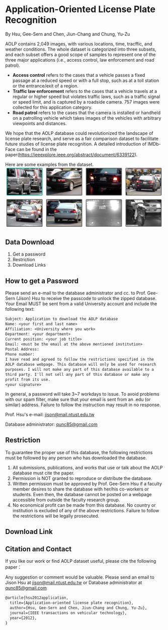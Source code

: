 # Application-Oriented License Plate Recognition
By Hsu, Gee-Sern and Chen, Jiun-Chang and Chung, Yu-Zu


AOLP contains 2,049 images, with various locations, time, tracffic, and weather conditions. The whole dataset is categorized into three subsets, and each subset offers a good scope of samples to represent one of the three major applications (i.e., access control, law enforcement and road patrol).

- **Access control** refers to the cases that a vehicle passes a fixed passage at a reduced speed or with a full stop, such as at a toll station or the entrance/exit of a region.
- **Traffic law enforcement** refers to the cases that a vehicle travels at a regular or higher speed but violates traffic laws, such as a traffic signal or speed limit, and is captured by a roadside camera. 757 images were collected for this application category.
- **Road patrol** refers to the cases that the camera is installed or handheld on a patrolling vehicle which takes images of the vehicles with arbitrary viewpoints and distances. 

We hope that the AOLP database could revolutionized the landscape of license plate research, and serve as a fair comparison dataset to facilitate future studies of license plate recognition. A detailed introduction of IMDb-Face can be found in the paper(https://ieeexplore.ieee.org/abstract/document/6339122).

Here are some examples from the dataset.
![Alt text](LicPlate.PNG?raw=true "Title")



Data Download 
--
 1. Get a password
 2. Restriction
 3. Download Links
 
How to get a Password
-
Please send an e-mail to the database administrator and cc. to Prof. Gee-Sern (Jison) Hsu to receive the passcode to unlock the zipped database. Your Email MUST be sent from a valid University account and include the following text:

```
Subject: Application to download the AOLP database
Name: <your first and last name>
Affiliation: <University where you work>
Department: <your department>
Current position: <your job title>
Email: <must be the email at the above mentioned institution>
Postal Address:
Phone number:
I have read and agreed to follow the restrictions specified in the AOLP database webpage. This database will only be used for research purposes. I will not make any part of this database available to a third party. I'll not sell any part of this database or make any profit from its use.
<your signature>
```
In general, a password will take 3~7 workdays to issue. To avoid problems with our spam filter, make sure that your email is sent from an .edu (or similar) address. Failure to follow the instruction may result in no response. 

Prof. Hsu's e-mail:
jison@mail.ntust.edu.tw

Database administrator:
qunc85@gmail.com

Restriction
-
To guarantee the proper use of this database, the following restrictions must be followed by any person who has downloaded the database.
 1. All submissions, publications, and works that use or talk about the AOLP database must cite the paper. 
 2. Permission is NOT granted to reproduce or distribute the database. 
 3. Written permission must be approved by Prof. Gee-Sern Hsu if a faculty member desires to share the database with her/his co-workers or students. Even then, the database cannot be posted on a webpage accessible from outside the faculty research group. 
 4. No economical profit can be made from this database. 
No country or institution is excluded of any of the above restrictions. Failure to follow the restrictions will be legally prosecuted.

Download Link
-
 




Citation and Contact
--
If you like our work or find AOLP dataset useful, please cite the following paper：

Any suggestion or comment would be valuable. Please send an email to Jison Hsu at jison@mail.ntust.edu.tw  or Database administrator  at qunc85@gmail.com
```
@article{hsu2012application,
  title={Application-oriented license plate recognition},
  author={Hsu, Gee-Sern and Chen, Jiun-Chang and Chung, Yu-Zu},
  journal={IEEE transactions on vehicular technology},
  year={2012},
}
```








